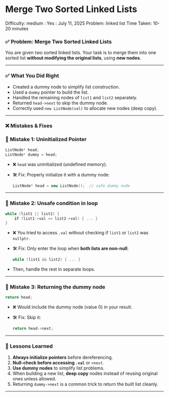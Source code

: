 # Merge Two Sorted Linked Lists

Difficulty: medium
 : Yes
: July 11, 2025
Problem: linked list
Time Taken: 10-20 minutes

### ✅ **Problem: Merge Two Sorted Linked Lists**

You are given two sorted linked lists. Your task is to merge them into one sorted list **without modifying the original lists**, using **new nodes**.

---

### ✅ **What You Did Right**

- Created a dummy node to simplify list construction.
- Used a `dummy` pointer to build the list.
- Handled the remaining nodes of `list1` and `list2` separately.
- Returned `head->next` to skip the dummy node.
- Correctly used `new ListNode(val)` to allocate new nodes (deep copy).

---

### ❌ **Mistakes & Fixes**

### 🔴 **Mistake 1: Uninitialized Pointer**

```cpp
ListNode* head;
ListNode* dummy = head;

```

- ❌ `head` was uninitialized (undefined memory).
- 🛠️ Fix: Properly initialize it with a dummy node:
    
    ```cpp
    ListNode* head = new ListNode();  // safe dummy node
    
    ```
    

---

### 🔴 **Mistake 2: Unsafe condition in loop**

```cpp
while (list1 || list2) {
    if (list1->val <= list2->val) { ... }
}

```

- ❌ You tried to access `.val` without checking if `list1` or `list2` was `nullptr`.
- 🛠️ Fix: Only enter the loop when **both lists are non-null**:
    
    ```cpp
    while (list1 && list2) { ... }
    
    ```
    
- Then, handle the rest in separate loops.

---

### 🔴 **Mistake 3: Returning the dummy node**

```cpp
return head;

```

- ❌ Would include the dummy node (value 0) in your result.
- 🛠️ Fix: Skip it:
    
    ```cpp
    return head->next;
    
    ```
    

---

### 🧠 **Lessons Learned**

1. **Always initialize pointers** before dereferencing.
2. **Null-check before accessing `.val`** or `>next`.
3. **Use dummy nodes** to simplify list problems.
4. When building a new list, **deep copy** nodes instead of reusing original ones unless allowed.
5. Returning `dummy->next` is a common trick to return the built list cleanly.

---